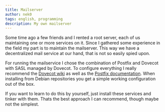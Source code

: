 ```yaml
---
title: Mailserver
author: nek0
tags: english, programming
description: My own mailserver
---
```


Some time ago a few friends and I rented a root server, each of us maintaining one or more services on
it. Since I gathered some experience in the field my part is to maintain the mailserver. This way we
have a decentralized mail service at our hand, that is not so easily spied upon.

For running the mailservice I chose the combination of Postfix and Dovecot with SASL managed by
Dovecot. To configure everything I really recommend the
[Dovecot wiki](http://wiki2.dovecot.org/StartSeite) as well as the
[Postfix documentation](http://www.postfix.org/documentation.html). When installing from Debian
repositories you get a simple working configuration out of the box.

If you want to learn to do this by yourself, just install these services and tinker with them. Thats
the best approach I can recommend, though maybe not the simplest.
